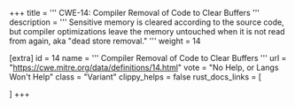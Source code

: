 +++
title = '''
CWE-14: Compiler Removal of Code to Clear Buffers
'''
description	= '''
Sensitive memory is cleared according to the source code, but compiler optimizations leave the memory untouched when it is not read from again, aka "dead store removal."
'''
weight = 14

[extra]
id = 14
name = '''
Compiler Removal of Code to Clear Buffers
'''
url = "https://cwe.mitre.org/data/definitions/14.html"
vote = "No Help, or Langs Won't Help"
class = "Variant"
clippy_helps = false
rust_docs_links = [
	
]
+++
